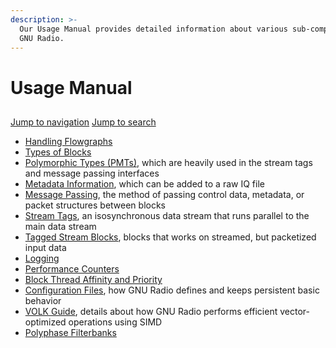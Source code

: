 ```yaml
---
description: >-
  Our Usage Manual provides detailed information about various sub-components of
  GNU Radio.
---
```


# Usage Manual

## &#x20;<a href="#firstheading" id="firstheading"></a>

[Jump to navigation](https://wiki.gnuradio.org/index.php?title=Usage\_Manual#mw-head) [Jump to search](https://wiki.gnuradio.org/index.php?title=Usage\_Manual#searchInput)

* [Handling Flowgraphs](https://wiki.gnuradio.org/index.php?title=Handling\_Flowgraphs)
* [Types of Blocks](https://wiki.gnuradio.org/index.php?title=Types\_of\_Blocks)
* [Polymorphic Types (PMTs)](https://wiki.gnuradio.org/index.php?title=Polymorphic\_Types\_\(PMTs\)), which are heavily used in the stream tags and message passing interfaces
* [Metadata Information](https://wiki.gnuradio.org/index.php?title=Metadata\_Information), which can be added to a raw IQ file
* [Message Passing](https://wiki.gnuradio.org/index.php?title=Message\_Passing), the method of passing control data, metadata, or packet structures between blocks
* [Stream Tags](https://wiki.gnuradio.org/index.php?title=Stream\_Tags), an isosynchronous data stream that runs parallel to the main data stream
* [Tagged Stream Blocks](https://wiki.gnuradio.org/index.php?title=Tagged\_Stream\_Blocks), blocks that works on streamed, but packetized input data
* [Logging](https://wiki.gnuradio.org/index.php?title=Logging)
* [Performance Counters](https://wiki.gnuradio.org/index.php?title=Performance\_Counters)
* [Block Thread Affinity and Priority](https://wiki.gnuradio.org/index.php?title=Block\_Thread\_Affinity\_and\_Priority)
* [Configuration Files](https://wiki.gnuradio.org/index.php?title=Configuration\_Files), how GNU Radio defines and keeps persistent basic behavior
* [VOLK Guide](https://wiki.gnuradio.org/index.php?title=VOLK\_Guide), details about how GNU Radio performs efficient vector-optimized operations using SIMD
* [Polyphase Filterbanks](https://wiki.gnuradio.org/index.php?title=Polyphase\_Filterbanks)
